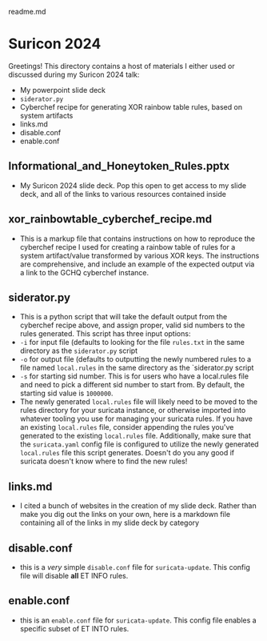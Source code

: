 readme.md

# Suricon 2024

Greetings! This directory contains a host of materials I either used or discussed during my Suricon 2024 talk:

 - My powerpoint slide deck
 - `siderator.py`
 - Cyberchef recipe for generating XOR rainbow table rules, based on system artifacts
 - links.md
 - disable.conf
 - enable.conf
 
## Informational_and_Honeytoken_Rules.pptx

- My Suricon 2024 slide deck. Pop this open to get access to my slide deck, and all of the links to various resources contained inside

## xor_rainbowtable_cyberchef_recipe.md

 - This is a markup file that contains instructions on how to reproduce the cyberchef recipe I used for creating a rainbow table of rules for a system artifact/value transformed by various XOR keys. The instructions are comprehensive, and include an example of the expected output via a link to the GCHQ cyberchef instance.
 
## siderator.py

 - This is a python script that will take the default output from the cyberchef recipe above, and assign proper, valid sid numbers to the rules generated. This script has three input options:
  - `-i` for input file (defaults to looking for the file `rules.txt` in the same directory as the `siderator.py` script
  - `-o` for output file (defaults to outputting the newly numbered rules to a file named `local.rules` in the same directory as the `siderator.py script
  - `-s` for starting sid number. This is for users who have a local.rules file and need to pick a different sid number to start from. By default, the starting sid value is `1000000`.
 - The newly generated `local.rules` file will likely need to be moved to the rules directory for your suricata instance, or otherwise imported into whatever tooling you use for managing your suricata rules. If you have an existing `local.rules` file, consider appending the rules you've generated to the existing `local.rules` file. Additionally, make sure that the `suricata.yaml` config file is configured to utilize the newly generated `local.rules` file this script generates. Doesn't do you any good if suricata doesn't know where to find the new rules!
 
## links.md
 
 - I cited a bunch of websites in the creation of my slide deck. Rather than make you dig out the links on your own, here is a markdown file containing all of the links in my slide deck by category
 
## disable.conf

 - this is a _very_ simple `disable.conf` file for `suricata-update`. This config file will disable **all** ET INFO rules.
 
## enable.conf

 - this is an `enable.conf` file for `suricata-update`. This config file enables a specific subset of ET INTO rules.
 